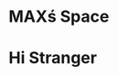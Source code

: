 <html>
<head>
  <h1>MAXś Space</h1>
<script src="https://cdn.onesignal.com/sdks/web/v16/OneSignalSDK.page.js" defer></script>
<script>
   window.OneSignalDeferred = window.OneSignalDeferred || [];
  OneSignalDeferred.push(function(OneSignal) {
    OneSignal.init({
      appId: "f11399dd-e198-41a0-8aae-a2a6e1448ad5",
OneSignal.login(externalID);
console.log('Logged in');
OneSignal.User.PushSubscription.id; 
console.log("OneSignal user ID:", userId);
var settings = {
"url": "https://api.onesignal.com/apps/f11399dd-e198-41a0-8aae-a2a6e1448ad5/subscriptions/"+ userId +"/user/identity",
"method": "GET",
"timeout": 5,
};
});
});
</script>
</head>
<body>
<h1>Hi Stranger</h1>
</body>
</html>
